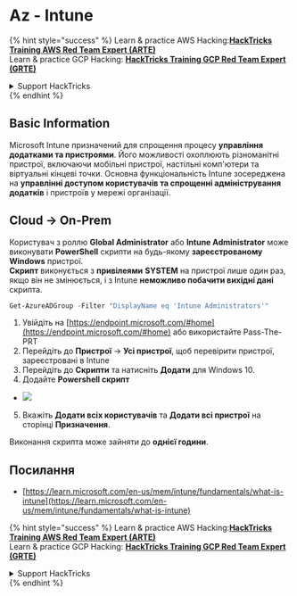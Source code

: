 # Az - Intune

{% hint style="success" %}
Learn & practice AWS Hacking:<img src="../../../.gitbook/assets/image (1) (1) (1) (1).png" alt="" data-size="line">[**HackTricks Training AWS Red Team Expert (ARTE)**](https://training.hacktricks.xyz/courses/arte)<img src="../../../.gitbook/assets/image (1) (1) (1) (1).png" alt="" data-size="line">\
Learn & practice GCP Hacking: <img src="../../../.gitbook/assets/image (2) (1).png" alt="" data-size="line">[**HackTricks Training GCP Red Team Expert (GRTE)**<img src="../../../.gitbook/assets/image (2) (1).png" alt="" data-size="line">](https://training.hacktricks.xyz/courses/grte)

<details>

<summary>Support HackTricks</summary>

* Check the [**subscription plans**](https://github.com/sponsors/carlospolop)!
* **Join the** 💬 [**Discord group**](https://discord.gg/hRep4RUj7f) or the [**telegram group**](https://t.me/peass) or **follow** us on **Twitter** 🐦 [**@hacktricks\_live**](https://twitter.com/hacktricks_live)**.**
* **Share hacking tricks by submitting PRs to the** [**HackTricks**](https://github.com/carlospolop/hacktricks) and [**HackTricks Cloud**](https://github.com/carlospolop/hacktricks-cloud) github repos.

</details>
{% endhint %}

## Basic Information

Microsoft Intune призначений для спрощення процесу **управління додатками та пристроями**. Його можливості охоплюють різноманітні пристрої, включаючи мобільні пристрої, настільні комп'ютери та віртуальні кінцеві точки. Основна функціональність Intune зосереджена на **управлінні доступом користувачів та спрощенні адміністрування додатків** і пристроїв у мережі організації.

## Cloud -> On-Prem

Користувач з роллю **Global Administrator** або **Intune Administrator** може виконувати **PowerShell** скрипти на будь-якому **зареєстрованому Windows** пристрої.\
**Скрипт** виконується з **привілеями** **SYSTEM** на пристрої лише один раз, якщо він не змінюється, і з Intune **неможливо побачити вихідні дані** скрипта.
```powershell
Get-AzureADGroup -Filter "DisplayName eq 'Intune Administrators'"
```
1. Увійдіть на [https://endpoint.microsoft.com/#home](https://endpoint.microsoft.com/#home) або використайте Pass-The-PRT
2. Перейдіть до **Пристрої** -> **Усі пристрої**, щоб перевірити пристрої, зареєстровані в Intune
3. Перейдіть до **Скрипти** та натисніть **Додати** для Windows 10.
4. Додайте **Powershell скрипт**
* ![](<../../../.gitbook/assets/image (264).png>)
5. Вкажіть **Додати всіх користувачів** та **Додати всі пристрої** на сторінці **Призначення**.

Виконання скрипта може зайняти до **однієї години**.

## Посилання

* [https://learn.microsoft.com/en-us/mem/intune/fundamentals/what-is-intune](https://learn.microsoft.com/en-us/mem/intune/fundamentals/what-is-intune)

{% hint style="success" %}
Learn & practice AWS Hacking:<img src="../../../.gitbook/assets/image (1) (1) (1) (1).png" alt="" data-size="line">[**HackTricks Training AWS Red Team Expert (ARTE)**](https://training.hacktricks.xyz/courses/arte)<img src="../../../.gitbook/assets/image (1) (1) (1) (1).png" alt="" data-size="line">\
Learn & practice GCP Hacking: <img src="../../../.gitbook/assets/image (2) (1).png" alt="" data-size="line">[**HackTricks Training GCP Red Team Expert (GRTE)**<img src="../../../.gitbook/assets/image (2) (1).png" alt="" data-size="line">](https://training.hacktricks.xyz/courses/grte)

<details>

<summary>Support HackTricks</summary>

* Check the [**subscription plans**](https://github.com/sponsors/carlospolop)!
* **Join the** 💬 [**Discord group**](https://discord.gg/hRep4RUj7f) or the [**telegram group**](https://t.me/peass) or **follow** us on **Twitter** 🐦 [**@hacktricks\_live**](https://twitter.com/hacktricks_live)**.**
* **Share hacking tricks by submitting PRs to the** [**HackTricks**](https://github.com/carlospolop/hacktricks) and [**HackTricks Cloud**](https://github.com/carlospolop/hacktricks-cloud) github repos.

</details>
{% endhint %}
